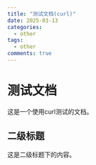```yaml
---
title: "测试文档(curl)"
date: 2025-03-13
categories:
  - other
tags:
  - other
comments: true
---
```


# 测试文档

这是一个使用curl测试的文档。

## 二级标题

这是二级标题下的内容。